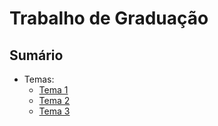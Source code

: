 Trabalho de Graduação
=====================

## Sumário

+ Temas:
    + [Tema 1](tema-1/00-introducao.md)
    + [Tema 2](tema-2/00-introducao.md)
    + [Tema 3](tema-3/00-introducao.md)
